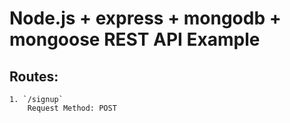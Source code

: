 # Node.js + express + mongodb + mongoose REST API Example
## Routes:
    1. `/signup`
        Request Method: POST
